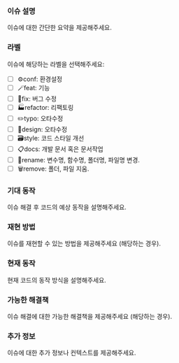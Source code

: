 ### 이슈 설명
이슈에 대한 간단한 요약을 제공해주세요.

### 라벨
이슈에 해당하는 라벨을 선택해주세요:
 - [ ] ⚙️conf: 환경설정
 - [ ] 🪄feat: 기능
 - [ ] 🔨fix: 버그 수정
 - [ ] 🏭refactor: 리팩토링
 - [ ] ✏️typo: 오타수정
 - [ ] 💫design: 오타수정
 - [ ] 🗃️style: 코드 스타일 개선
 - [ ] 📋docs: 개발 문서 혹은 문서작업
 - [ ] 📝rename: 변수명, 함수명, 폴더명, 파일명 변경.
 - [ ] 🗑️remove: 폴더, 파일 지움.

### 기대 동작
이슈 해결 후 코드의 예상 동작을 설명해주세요.

### 재현 방법
이슈를 재현할 수 있는 방법을 제공해주세요 (해당하는 경우).

### 현재 동작
현재 코드의 동작 방식을 설명해주세요.

### 가능한 해결책
이슈 해결에 대한 가능한 해결책을 제공해주세요 (해당하는 경우).

### 추가 정보

이슈에 대한 추가 정보나 컨텍스트를 제공해주세요.
